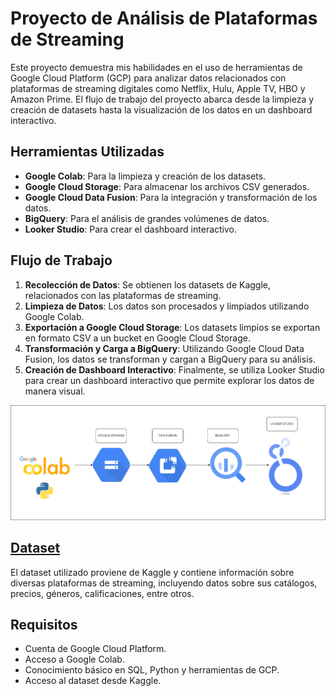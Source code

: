 # Proyecto de Análisis de Plataformas de Streaming

Este proyecto demuestra mis habilidades en el uso de herramientas de Google Cloud Platform (GCP) para analizar datos relacionados con plataformas de streaming digitales como Netflix, Hulu, Apple TV, HBO y Amazon Prime. El flujo de trabajo del proyecto abarca desde la limpieza y creación de datasets hasta la visualización de los datos en un dashboard interactivo.

## Herramientas Utilizadas

- **Google Colab**: Para la limpieza y creación de los datasets.
- **Google Cloud Storage**: Para almacenar los archivos CSV generados.
- **Google Cloud Data Fusion**: Para la integración y transformación de los datos.
- **BigQuery**: Para el análisis de grandes volúmenes de datos.
- **Looker Studio**: Para crear el dashboard interactivo.

## Flujo de Trabajo

1. **Recolección de Datos**: Se obtienen los datasets de Kaggle, relacionados con las plataformas de streaming.
2. **Limpieza de Datos**: Los datos son procesados y limpiados utilizando Google Colab.
3. **Exportación a Google Cloud Storage**: Los datasets limpios se exportan en formato CSV a un bucket en Google Cloud Storage.
4. **Transformación y Carga a BigQuery**: Utilizando Google Cloud Data Fusion, los datos se transforman y cargan a BigQuery para su análisis.
5. **Creación de Dashboard Interactivo**: Finalmente, se utiliza Looker Studio para crear un dashboard interactivo que permite explorar los datos de manera visual.

![](https://github.com/EmirReyes28/Contenido/blob/main/py2GCP.png)

## [Dataset](https://github.com/EmirReyes28/ProyectoStreaming/tree/main/Datasets)

El dataset utilizado proviene de Kaggle y contiene información sobre diversas plataformas de streaming, incluyendo datos sobre sus catálogos, precios, géneros, calificaciones, entre otros.

## Requisitos

- Cuenta de Google Cloud Platform.
- Acceso a Google Colab.
- Conocimiento básico en SQL, Python y herramientas de GCP.
- Acceso al dataset desde Kaggle.
